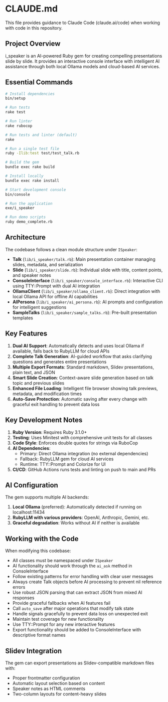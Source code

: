 # CLAUDE.md

This file provides guidance to Claude Code (claude.ai/code) when working with code in this repository.

## Project Overview

i_speaker is an AI-powered Ruby gem for creating compelling presentations slide by slide. It provides an interactive console interface with intelligent AI assistance through both local Ollama models and cloud-based AI services.

## Essential Commands

```bash
# Install dependencies
bin/setup

# Run tests
rake test

# Run linter
rake rubocop

# Run tests and linter (default)
rake

# Run a single test file
ruby -Ilib:test test/test_talk.rb

# Build the gem
bundle exec rake build

# Install locally
bundle exec rake install

# Start development console
bin/console

# Run the application
exe/i_speaker

# Run demo scripts
ruby demo_complete.rb
```

## Architecture

The codebase follows a clean module structure under `ISpeaker`:

- **Talk** (`lib/i_speaker/talk.rb`): Main presentation container managing slides, metadata, and serialization
- **Slide** (`lib/i_speaker/slide.rb`): Individual slide with title, content points, and speaker notes  
- **ConsoleInterface** (`lib/i_speaker/console_interface.rb`): Interactive CLI using TTY::Prompt with dual AI integration
- **OllamaClient** (`lib/i_speaker/ollama_client.rb`): Direct integration with local Ollama API for offline AI capabilities
- **AIPersona** (`lib/i_speaker/ai_persona.rb`): AI prompts and configuration for intelligent suggestions
- **SampleTalks** (`lib/i_speaker/sample_talks.rb`): Pre-built presentation templates

## Key Features

1. **Dual AI Support**: Automatically detects and uses local Ollama if available, falls back to RubyLLM for cloud APIs
2. **Complete Talk Generation**: AI-guided workflow that asks clarifying questions and generates entire presentations
3. **Multiple Export Formats**: Standard markdown, Slidev presentations, plain text, and JSON
4. **Smart Slide Creation**: Context-aware slide generation based on talk topic and previous slides
5. **Enhanced File Loading**: Intelligent file browser showing talk previews, metadata, and modification times
6. **Auto-Save Protection**: Automatic saving after every change with graceful exit handling to prevent data loss

## Key Development Notes

1. **Ruby Version**: Requires Ruby 3.1.0+
2. **Testing**: Uses Minitest with comprehensive unit tests for all classes
3. **Code Style**: Enforces double quotes for strings via RuboCop
4. **AI Dependencies**: 
   - Primary: Direct Ollama integration (no external dependencies)
   - Fallback: RubyLLM gem for cloud AI services
   - Runtime: TTY::Prompt and Colorize for UI
5. **CI/CD**: GitHub Actions runs tests and linting on push to main and PRs

## AI Configuration

The gem supports multiple AI backends:

1. **Local Ollama** (preferred): Automatically detected if running on localhost:11434
2. **RubyLLM with various providers**: OpenAI, Anthropic, Gemini, etc.
3. **Graceful degradation**: Works without AI if neither is available

## Working with the Code

When modifying this codebase:
- All classes must be namespaced under `ISpeaker`
- AI functionality should work through the `ai_ask` method in ConsoleInterface
- Follow existing patterns for error handling with clear user messages
- Always create Talk objects before AI processing to prevent nil reference errors
- Use robust JSON parsing that can extract JSON from mixed AI responses
- Provide graceful fallbacks when AI features fail
- Call `auto_save` after major operations that modify talk state
- Handle signals gracefully to prevent data loss on unexpected exit
- Maintain test coverage for new functionality
- Use TTY::Prompt for any new interactive features
- Export functionality should be added to ConsoleInterface with descriptive format names

## Slidev Integration

The gem can export presentations as Slidev-compatible markdown files with:
- Proper frontmatter configuration
- Automatic layout selection based on content
- Speaker notes as HTML comments
- Two-column layouts for content-heavy slides